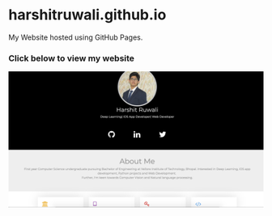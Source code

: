 # harshitruwali.github.io
My Website hosted using GitHub Pages.

### Click below to view my website

<p align="center"> 
  <kbd>
  	<a href="https://harshitruwali.github.io/Portfolio/" target="_blank">
		<img src="sample.png"></img>
	</a>
  </kbd>
</p>
